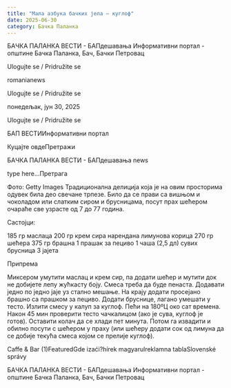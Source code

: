 ```yaml
---
title: "Мала азбука бачких јела – куглоф"
date: 2025-06-30
category: Бачка Паланка
---
```


БАЧКА ПАЛАНКА ВЕСТИ - БАПдешавања Информативни портал - општине Бачка Паланка, Бач, Бачки Петровац

Ulogujte se / Pridružite se

romanianews

Ulogujte se / Pridružite se

понедељак, јун 30, 2025

Ulogujte se / Pridružite se

БАП ВЕСТИИнформативни портал

Куцајте овдеПретражи

БАЧКА ПАЛАНКА ВЕСТИ - БАПдешавања news

type here...Претрага

Фото: Getty Images
            Традиционална делиција која је на овим просторима одувек била део свечане трпезе. Било да се прави са вишњом и чоколадом или слатким сиром и брусницама, посут прах шећером очараће све узрасте од 7 до 77 година.

Састојци:

185 гр маслаца
200 гр крем сира
нарендана лимунова корица
270 гр шећера
375 гр брашна
1 прашак за пециво
1 чаша (2,5 дл) сувих брусница
3 јајета

Припрема

Миксером умутити маслац и крем сир, па додати шећер и мутити док не добијете лепу жућкасту боју. Смеса треба да буде пенаста.
Додавати једно по једно јаје уз стално мешање. На крају додати просејано брашно са прашком за пециво.
Додати бруснице, лагано умешати у тесто.
Излити смесу у калуп за куглоф. Пећи на 180ºЦ око сат времена. Након 45 мин проверити тесто чачкалицом (ако је сува, куглоф је готов).
Оставити колач да се хлади пет минута. Потом га извадити и обилно посути с шећером у праху (или шећеру додати сок од лимуна да се добије текућа смеса којом се прелије куглоф).

Caffe & Bar (1)FeaturedGde izaći?hírek magyarulreklamna tablaSlovenské správy

БАЧКА ПАЛАНКА ВЕСТИ - БАПдешавања Информативни портал - општине Бачка Паланка, Бач, Бачки Петровац
